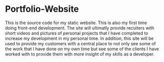 # Portfolio-Website

This is the source code for my static website. This is also my first time doing front-end development. The site will ultimatly provide recuiters with short videos and pictures of personal projects that I have completed to increase my development in my personal time. In addition, this site will be used to provide my customers with a central place to not only see some of the work that I have done on my own time but see some of the clients I have worked with to provide them with more insight of my skills as a developer.

